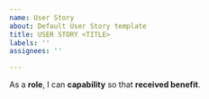 ```yaml
---
name: User Story
about: Default User Story template
title: USER STORY <TITLE>
labels: ''
assignees: ''

---
```


As a **role**, I can **capability** so that **received benefit**.
